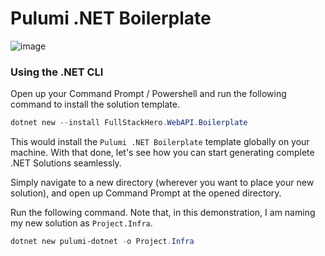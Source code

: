 # Pulumi .NET Boilerplate

![image](https://user-images.githubusercontent.com/38886930/206481262-b69e1286-40ba-4f0c-8368-c74790ca9837.png)


### Using the .NET CLI

Open up your Command Prompt / Powershell and run the following command to install the solution template.

```powershell
dotnet new --install FullStackHero.WebAPI.Boilerplate
```
This would install the `Pulumi .NET Boilerplate` template globally on your machine. With that done, let's see how you can start generating complete .NET Solutions seamlessly.

Simply navigate to a new directory (wherever you want to place your new solution), and open up Command Prompt at the opened directory.

Run the following command. Note that, in this demonstration, I am naming my new solution as `Project.Infra`.

```powershell
dotnet new pulumi-dotnet -o Project.Infra
```
